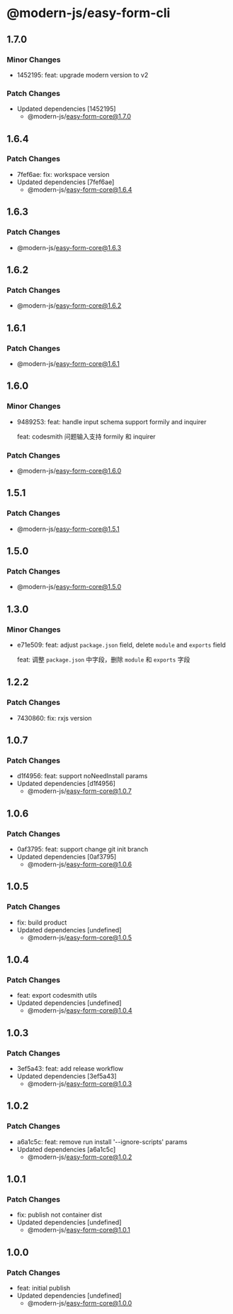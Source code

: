 # @modern-js/easy-form-cli

## 1.7.0

### Minor Changes

- 1452195: feat: upgrade modern version to v2

### Patch Changes

- Updated dependencies [1452195]
  - @modern-js/easy-form-core@1.7.0

## 1.6.4

### Patch Changes

- 7fef6ae: fix: workspace version
- Updated dependencies [7fef6ae]
  - @modern-js/easy-form-core@1.6.4

## 1.6.3

### Patch Changes

- @modern-js/easy-form-core@1.6.3

## 1.6.2

### Patch Changes

- @modern-js/easy-form-core@1.6.2

## 1.6.1

### Patch Changes

- @modern-js/easy-form-core@1.6.1

## 1.6.0

### Minor Changes

- 9489253: feat: handle input schema support formily and inquirer

  feat: codesmith 问题输入支持 formily 和 inquirer

### Patch Changes

- @modern-js/easy-form-core@1.6.0

## 1.5.1

### Patch Changes

- @modern-js/easy-form-core@1.5.1

## 1.5.0

### Patch Changes

- @modern-js/easy-form-core@1.5.0

## 1.3.0

### Minor Changes

- e71e509: feat: adjust `package.json` field, delete `module` and `exports` field

  feat: 调整 `package.json` 中字段，删除 `module` 和 `exports` 字段

## 1.2.2

### Patch Changes

- 7430860: fix: rxjs version

## 1.0.7

### Patch Changes

- d1f4956: feat: support noNeedInstall params
- Updated dependencies [d1f4956]
  - @modern-js/easy-form-core@1.0.7

## 1.0.6

### Patch Changes

- 0af3795: feat: support change git init branch
- Updated dependencies [0af3795]
  - @modern-js/easy-form-core@1.0.6

## 1.0.5

### Patch Changes

- fix: build product
- Updated dependencies [undefined]
  - @modern-js/easy-form-core@1.0.5

## 1.0.4

### Patch Changes

- feat: export codesmith utils
- Updated dependencies [undefined]
  - @modern-js/easy-form-core@1.0.4

## 1.0.3

### Patch Changes

- 3ef5a43: feat: add release workflow
- Updated dependencies [3ef5a43]
  - @modern-js/easy-form-core@1.0.3

## 1.0.2

### Patch Changes

- a6a1c5c: feat: remove run install '--ignore-scripts' params
- Updated dependencies [a6a1c5c]
  - @modern-js/easy-form-core@1.0.2

## 1.0.1

### Patch Changes

- fix: publish not container dist
- Updated dependencies [undefined]
  - @modern-js/easy-form-core@1.0.1

## 1.0.0

### Patch Changes

- feat: initial publish
- Updated dependencies [undefined]
  - @modern-js/easy-form-core@1.0.0

